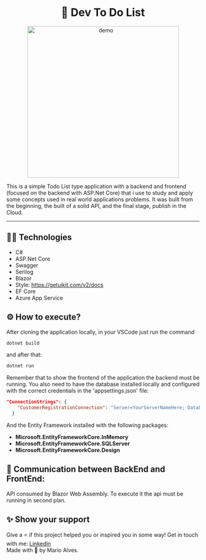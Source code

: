 <h1 align="center"> 📝 Dev To Do List </h1>
<p align="center">
    <img src="https://user-images.githubusercontent.com/22736436/210109840-9329065a-0c8f-40b6-bc30-f43864ba4f0e.gif" alt="demo" height="395">
</p>
This is a simple Todo List type application with a backend and frontend (focused on the backend with ASP.Net Core) that i use to study and apply some concepts used in real world applications problems. It was built from the beginning, the built of a solid API, and the final stage, publish in the Cloud.
<hr />

## 🧑‍💻 Technologies
* C# 
* ASP.Net Core
* Swagger
* Serilog
* Blazor
* Style: https://getuikit.com/v2/docs
* EF Core
* Azure App Service

## ⚙️ How to execute?
After cloning the application locally, in your VSCode just run the command
```bash
dotnet build
```
and after that:
```bash
dotnet run
```
Remember that to show the frontend of the application the backend must be running. 
You also need to have the database installed locally and configured with the correct credentials in the 'appsettings.json' file:

```json
"ConnectionStrings": {
    "CustomerRegistrationConnection": "Server=YourServerNameHere; Database=CustomerRegistrationDb; Integrated Security=True; trustServerCertificate=true;"
  }
```

And the Entity Framework installed with the following packages:
- **Microsoft.EntityFrameworkCore.InMemory**
- **Microsoft.EntityFrameworkCore.SQLServer**
- **Microsoft.EntityFrameworkCore.Design**

## 🤝 Communication between BackEnd and FrontEnd:
API consumed by Blazor Web Assembly.
To execute it the api must be running in second plan.

## ✨ Show your support
Give a ⭐️ if this project helped you or inspired you in some way!
Get in touch with me: <a href="https://www.linkedin.com/in/marioalvesneto/">LinkedIn</a><br>
Made with 💜 by Mario Alves.
